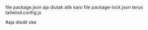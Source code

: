 file package.json aja diutak atik
karo file package-lock.json
terus tailwind.config.js

#aja diedit
oke